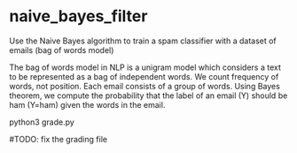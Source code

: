 # naive_bayes_filter
Use the Naive Bayes algorithm to train a spam classifier with a dataset of emails (bag of words model)

The bag of words model in NLP is a unigram model which considers a text to be represented as a bag of independent words. We count frequency of words, not position. Each email consists of a group of words. Using Bayes theorem, we compute the probability that the label of an email (Y) should be ham (Y=ham) given the words in the email.

python3 grade.py

#TODO: fix the grading file
